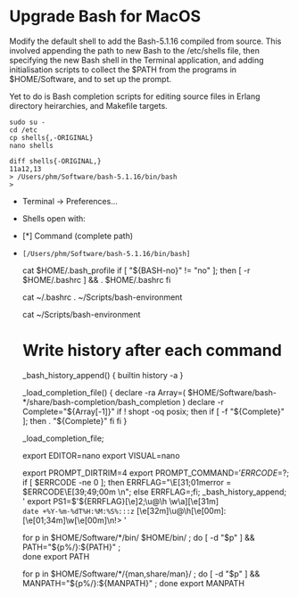# Upgrade Bash for MacOS

Modify the default shell to add the Bash-5.1.16 compiled from source.  This
involved appending the path to new Bash to the /etc/shells file, then
specifying the new Bash shell in the Terminal application, and adding
initialisation scripts to collect the $PATH from the programs in
$HOME/Software, and to set up the prompt.

Yet to do is Bash completion scripts for editing source files in Erlang
directory heirarchies, and Makefile targets.


    sudo su -
    cd /etc
    cp shells{,-ORIGINAL}
    nano shells

    diff shells{-ORIGINAL,}
    11a12,13
    > /Users/phm/Software/bash-5.1.16/bin/bash
    > 

* Terminal -> Preferences...
* Shells open with:
*   [*] Command (complete path)
*     [/Users/phm/Software/bash-5.1.16/bin/bash]

    cat $HOME/.bash_profile 
    if [ "${BASH-no}" != "no" ]; then
            [ -r $HOME/.bashrc ] && . $HOME/.bashrc
    fi

    cat ~/.bashrc
    . ~/Scripts/bash-environment


    cat ~/Scripts/bash-environment
    # Write history after each command
    _bash_history_append() {
        builtin history -a
    }

    _load_completion_file() {
    declare -ra Array=( $HOME/Software/bash-*/share/bash-completion/bash_completion )
    declare -r Complete="${Array[-1]}"
    if ! shopt -oq posix; then
      if [ -f "${Complete}" ]; then
        . "${Complete}"
      fi
    fi
    }

    _load_completion_file;

    export EDITOR=nano
    export VISUAL=nano

    export PROMPT_DIRTRIM=4
    export PROMPT_COMMAND=$'ERRCODE=$?;
    if [ $ERRCODE -ne 0 ];
    then ERRFLAG="\E[31;01merror = $ERRCODE\E[39;49;00m \n";
    else ERRFLAG=;fi;
    _bash_history_append; '
    export PS1=$'${ERRFLAG}\[\e]2;\u@\h \w\a\]\[\e[31m\]\
    `date +%Y-%m-%dT%H:%M:%S%:::z` \[\e[32m\]\u@\h\[\e[00m\]:\
    \[\e[01;34m\]\w\[\e[00m\]\n\!> '

    for p in $HOME/Software/*/bin/ $HOME/bin/ ;
    do [ -d "$p" ] && PATH="${p%/}:${PATH}" ;  
    done
    export PATH

    for p in $HOME/Software/*/{man,share/man}/ ;
    do [ -d "$p" ] && MANPATH="${p%/}:${MANPATH}" ;
    done
    export MANPATH
